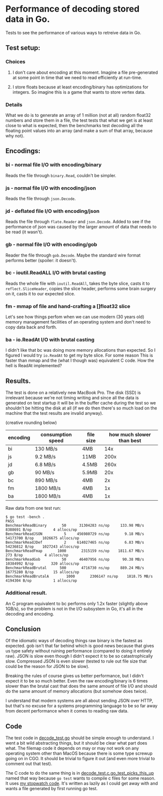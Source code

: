 # Performance of decoding stored data in Go.

Tests to see the performance of various ways to retreive data in Go.

## Test setup:

### Choices

1. I don't care about encoding at this moment. Imagine a file
pre-generated at some point in time that we need to read efficiently
at run-time.

2. I store floats because at least encoding/binary has optimizations
for integers. So imagine this is a game that wants to store vertex
data.

### Details

What we do is to generate an array of 1 million (not at all) random
float32 numbers and store them in a file, the test tests that what we
get is at least close to what is expected, then the benchmarks test
decoding all the floating point values into an array (and make a sum
of that array, because why not).

## Encodings:

### bi - normal file I/O with encoding/binary

Reads the file through `binary.Read`, couldn't be simpler.

### js - normal file I/O with encoding/json

Reads the file through `json.Decode`.

### jd - deflated file I/O with encoding/json

Reads the file through `flate.Reader` and `json.Decode`. Added to see
if the performance of json was caused by the larger amount of data
that needs to be read (it wasn't).

### gb - normal file I/O with encoding/gob

Reader the file through `gob.Decode`. Maybe the standard wire format
performs better (spoiler: it doesn't).

### bc - ioutil.ReadALL I/O with brutal casting

Reads the whole file with `ioutil.ReadAll`, takes the byte slice,
casts it to `reflect.SliceHeader`, copies the slice header,
performs some brain surgery on it, casts it to our expected slice.

### fm - mmap of file and hand-crafting a []float32 slice

Let's see how things perfom when we can use modern (30 years old)
memory management facilities of an operating system and don't need
to copy data back and forth.

### ba - io.ReadAt I/O with brutal casting

I didn't like that bc was doing more memory allocations than expected.
So I figured I would try `io.ReadAt` to get my byte slice. For some
reason This is faster than mmap and the (what I though was) equivalent
C code. How the hell is ReadAt implemented?

## Results.

The test is done on a relatively new MacBook Pro. The disk (SSD) is
irrelevant because we're not timing writing and since all the data is
generated on test startup it will be in the buffer cache during the
test so we shouldn't be hitting the disk at all (if we do then there's
so much load on the machine that the test results are invalid anyway).

(creative rounding below)

encoding | consumption speed | file size | how much slower than best
---------|-------------------|-----------|--------------
bi	| 130 MB/s	| 4MB	| 14x
js	| 9.2 MB/s	| 11MB | 200x
jd	| 6.8 MB/s	| 4.5MB | 260x
gb	| 90 MB/s	| 5.9MB | 20x
bc	| 890 MB/s	| 4MB | 2x
fm	| 1800 MB/s	| 4MB | 1x
ba	| 1800 MB/s	| 4MB | 1x

Raw data from one test run:

    $ go test -bench .
    PASS
    BenchmarkReadBinary	      50	  31304283 ns/op	 133.98 MB/s	 8388691 B/op	       4 allocs/op
    BenchmarkReadJSON	       5	 456980729 ns/op	   9.18 MB/s	54173700 B/op	 1026675 allocs/op
    BenchmarkReadJDef	       2	 614027465 ns/op	   6.83 MB/s	54236812 B/op	 1027243 allocs/op
    BenchmarkReadFmap	    1000	   2315159 ns/op	1811.67 MB/s	     273 B/op	       4 allocs/op
    BenchmarkReadGob	      50	  46407956 ns/op	  90.38 MB/s	10384992 B/op	     320 allocs/op
    BenchmarkReadBrutal	     500	   4716730 ns/op	 889.24 MB/s	16775280 B/op	      15 allocs/op
    BenchmarkReadBrutalA	    1000	   2306147 ns/op	1818.75 MB/s	 4194304 B/op	       1 allocs/op

### Additional result.

An C program equivalent to bc performs only 1.2x faster (slightly
above 1GB/s), so the problem is not in the I/O subsystem in Go, it's
all in the decoding and encoding.

## Conclusion

Of the idiomatic ways of decoding things raw binary is the fastest as
expected. gob isn't that far behind which is good news because that
gives us type safety without ruining performance (compared to doing it
entirely raw). JSON is slow even though I didn't expect it to be so
catastrophically slow. Compressed JSON is even slower (tested to rule
out file size that could be the reason for JSON to be slow).

Breaking the rules of course gives us better performance, but I didn't
expect it to be so much better. Even the raw encoding/binary is 6
times slower than the brutal cast that does the same amount of file
I/O and should do the same amount of memory allocations (but somehow
does twice).

I understand that modern systems are all about sending JSON over HTTP,
but that's no excuse for a systems programming language to be so far
away from decent performance when it comes to reading raw data.

## Code

The test code in [decode_test.go](decode_test.go) should be simple
enough to understand. I went a bit wild abstracting things, but it
should be clear what part does what. The filemap code it depends on
may or may not work on any operating system other than MacOS because
there is some type screwup going on in CGO. It should be trivial to
figure it out (and even more trivial to comment out that test).

The C code to do the same thing is in
[decode_test.c.go_test_picks_this_up](decode_test.c.go_test_picks_this_up)
named that way because `go test` wants to compile c files for some
reason.  It uses [my stopwatch code](https://github.com/art4711/timing).
It's written as lazily as I could get away with and wants a file
generated by first running go test.